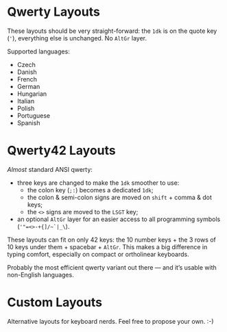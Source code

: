 # Qwerty Layouts

These layouts should be very straight-forward: the `1dk` is on the quote key (`'`), everything else is unchanged. No `AltGr` layer.

Supported languages:

- Czech
- Danish
- French
- German
- Hungarian
- Italian
- Polish
- Portuguese
- Spanish

# Qwerty42 Layouts

*Almost* standard ANSI qwerty:

- three keys are changed to make the `1dk` smoother to use:
    - the colon key (`;:`) becomes a dedicated `1dk`;
    - the colon & semi-colon signs are moved on `shift` + comma & dot keys;
    - the `<>` signs are moved to the `LSGT` key;
- an optional `AltGr` layer for an easier access to all programming symbols (``'"=<>-+{]/~`|_\``).

These layouts can fit on only 42 keys: the 10 number keys + the 3 rows of 10 keys under them + spacebar + `AltGr`. This makes a big difference in typing comfort, especially on compact or ortholinear keyboards.

Probably the most efficient qwerty variant out there — and it’s usable with non-English languages.

# Custom Layouts

Alternative layouts for keyboard nerds. Feel free to propose your own. :-)
